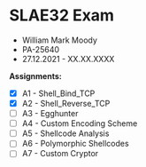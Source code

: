 # SLAE32 Exam
- William Mark Moody
- PA-25640
- 27.12.2021 - XX.XX.XXXX

**Assignments:**
- [x] A1 - Shell_Bind_TCP
- [x] A2 - Shell_Reverse_TCP
- [ ] A3 - Egghunter
- [ ] A4 - Custom Encoding Scheme
- [ ] A5 - Shellcode Analysis
- [ ] A6 - Polymorphic Shellcodes
- [ ] A7 - Custom Cryptor
